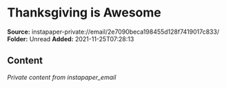 # Thanksgiving is Awesome

**Source:** instapaper-private://email/2e7090beca198455d128f7419017c833/
**Folder:** Unread
**Added:** 2021-11-25T07:28:13




## Content
*Private content from instapaper_email*
